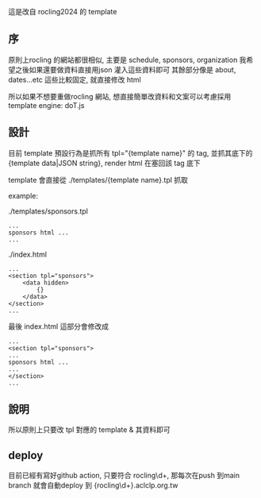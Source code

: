 這是改自 rocling2024 的 template 

序
---
原則上rocling 的網站都很相似, 主要是  schedule, sponsors, organization
我希望之後如果還要做資料直接用json 灌入這些資料即可
其餘部分像是 about, dates...etc 這些比較固定, 就直接修改 html 

所以如果不想要重做rocling 網站, 想直接簡單改資料和文案可以考慮採用
template engine: doT.js

設計
---
目前 template 預設行為是抓所有 tpl="{template name}" 的 tag, 並抓其底下的 <data>{template data|JSON string}</data>, render html 在塞回該 tag 底下

template 會直接從 ./templates/{template name}.tpl 抓取

example:

./templates/sponsors.tpl
```
...
sponsors html ...
...
```

./index.html
```
...
<section tpl="sponsors">
    <data hidden>
        {}
    </data>
</section>
...
```

最後 index.html 這部分會修改成
```
...
<section tpl="sponsors">
...
sponsors html ...
...
</section>
...

```

說明
---
所以原則上只要改 tpl 對應的 template & 其資料即可

deploy 
--- 
目前已經有寫好github action, 只要符合 rocling\d+, 那每次在push 到main branch 就會自動deploy 到 {rocling\d+}.aclclp.org.tw
